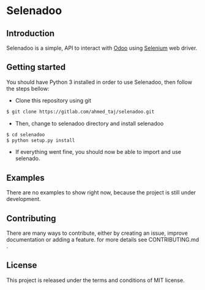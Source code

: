 # Selenadoo

## Introduction

Selenadoo is a simple, API to interact with [Odoo](http://odoo.com) using 
[Selenium](http://seleniumhq.org) web driver.

## Getting started

You should have Python 3 installed in order to use Selenadoo, then follow the 
steps bellow:

* Clone this repository using git
```sh
$ git clone https://gitlab.com/ahmed_taj/selenadoo.git
```

* Then, change to selenadoo directory and install selenadoo
```sh
$ cd selenadoo
$ python setup.py install
```

* If everything went fine, you should now be able to import and use selenado.

## Examples

There are no examples to show right now, because the project is still under development.

## Contributing

There are many ways to contribute, either by creating an issue, improve documentation
or adding a feature. for more details see CONTRIBUTING.md .

## License

This project is released under the terms and conditions of MIT license.



